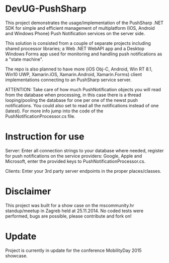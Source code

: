 DevUG-PushSharp
===============

This project demonstrates the usage/implementation of the PushSharp .NET SDK for simple and efficient management of multiplatform (IOS, Android and Windows Phone) Push Notification services on the server side. 

This solution is consisted from a couple of separate projects including shared processor libraries; a Web .NET WebAPI    app and a Desktop Windows Forms app used for monitoring and handling push notifications as a "state machine".

The repo is also planned to have more (iOS Obj-C, Android, Win RT 8.1, Win10 UWP, Xamarin.iOS, Xamarin.Android, Xamarin.Forms) client implementations connecting to an PushSharp service server.

ATTENTION: Take care of how much PushNotification objects you will read from the database when processing, in this case there is a thread looping/pooling the database for one per one of the newst push notifications. You could also set to read all the notifications instead of one (latest). For more info jump into the code of the PushNotificationProcessor.cs file.

Instruction for use
===============
Server: Enter all connection strings to your database where needed, register for push notifications on the service providers: Google, Apple and Microsoft, enter the provided keys to PushNotificationProcessor.cs.

Clients: Enter your 3rd party server endpoints in the proper places/classes.

Disclaimer
===============
This project was built for a show case on the mscommunity.hr standup/meetup in Zagreb held at 25.11.2014. No coded tests were performed, bugs are possible, please contribute and fork on! 

Update
===============
Project is currently in update for the conference MobilityDay 2015 showcase.

